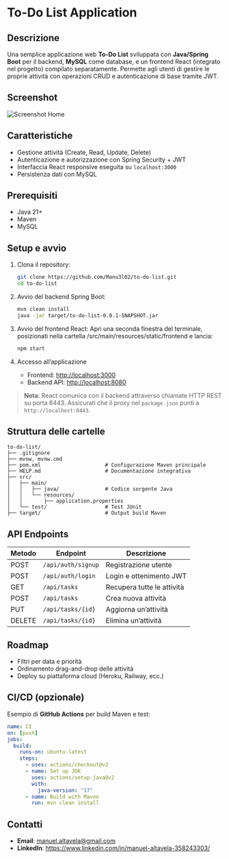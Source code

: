 # To-Do List Application

## Descrizione

Una semplice applicazione web **To-Do List** sviluppata con **Java/Spring Boot** per il backend, **MySQL** come database, e un frontend React (integrato nel progetto) compilato separatamente. Permette agli utenti di gestire le proprie attività con operazioni CRUD e autenticazione di base tramite JWT.

## Screenshot

![Screenshot Home](link_screenshot_home)

## Caratteristiche

- Gestione attività (Create, Read, Update, Delete)
- Autenticazione e autorizzazione con Spring Security + JWT
- Interfaccia React responsive eseguita su `localhost:3000`
- Persistenza dati con MySQL

## Prerequisiti

- Java 21+
- Maven
- MySQL

## Setup e avvio

1. Clona il repository:

   ```bash
   git clone https://github.com/Manu3l02/to-do-list.git
   cd to-do-list
   ```

2. Avvio del backend Spring Boot:

   ```bash
   mvn clean install
   java -jar target/to-do-list-0.0.1-SNAPSHOT.jar
   ```

3. Avvio del frontend React:
   Apri una seconda finestra del terminale, posizionati nella cartella /src/main/resources/static/frontend e lancia:

   ```bash
   npm start
   ```

4. Accesso all’applicazione
   - Frontend: [http://localhost:3000](http://localhost:3000)
   - Backend API: [http://localhost:8080](http://localhost:8443)

> **Nota**: React comunica con il backend attraverso chiamate HTTP REST su porta 8443. Assicurati che il proxy nel `package.json` punti a `http://localhost:8443`.

## Struttura delle cartelle

```text
to-do-list/
├── .gitignore
├── mvnw, mvnw.cmd
├── pom.xml                     # Configurazione Maven principale
├── HELP.md                     # Documentazione integrativa
├── src/
│   ├── main/
│   │   ├── java/               # Codice sorgente Java
│   │   └── resources/
│   │       ├── application.properties
│   └── test/                   # Test JUnit
├── target/                     # Output build Maven
```

## API Endpoints

| Metodo | Endpoint           | Descrizione                |
| ------ | ------------------ | -------------------------- |
| POST   | `/api/auth/signup` | Registrazione utente       |
| POST   | `/api/auth/login`  | Login e ottenimento JWT    |
| GET    | `/api/tasks`       | Recupera tutte le attività |
| POST   | `/api/tasks`       | Crea nuova attività        |
| PUT    | `/api/tasks/{id}`  | Aggiorna un’attività       |
| DELETE | `/api/tasks/{id}`  | Elimina un’attività        |

## Roadmap

- Filtri per data e priorità
- Ordinamento drag-and-drop delle attività
- Deploy su piattaforma cloud (Heroku, Railway, ecc.)

## CI/CD (opzionale)

Esempio di **GitHub Actions** per build Maven e test:

```yaml
name: CI
on: [push]
jobs:
  build:
    runs-on: ubuntu-latest
    steps:
      - uses: actions/checkout@v2
      - name: Set up JDK
        uses: actions/setup-java@v2
        with:
          java-version: "17"
      - name: Build with Maven
        run: mvn clean install
```

## Contatti

- **Email**: manuel.altavela@gmail.com
- **LinkedIn**: https://www.linkedin.com/in/manuel-altavela-358243303/
